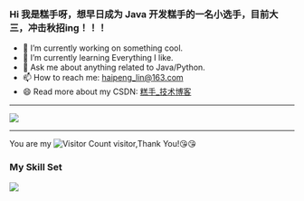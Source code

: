 ### Hi 我是糕手呀，想早日成为 Java 开发糕手的一名小选手，目前大三，冲击秋招ing！！！

- 🔭 I’m currently working on something cool.
- 🌱 I’m currently learning Everything I like.
- 💬 Ask me about anything related to Java/Python.
- 📫 How to reach me: haipeng_lin@163.com
- 😄 Read more about my CSDN: [糕手_技术博客](https://haipeng-lin.blog.csdn.net/)

---

![](https://github-readme-stats.vercel.app/api?username=haipeng-lin&show_icons=true&theme=onedark)

---
You are my ![Visitor Count](https://profile-counter.glitch.me/haipeng-lin/count.svg) visitor,Thank You!:kissing_heart::kissing_heart:

### My Skill Set

![](https://img.shields.io/badge/Java-ED8B00?style=for-the-badge&logo=openjdk&logoColor=white)

